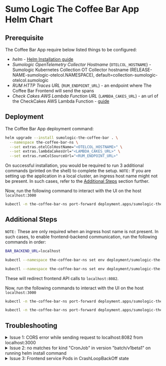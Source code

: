 # Sumo Logic The Coffee Bar App Helm Chart

## Prerequisite

The Coffee Bar App require below listed things to be configured:

- *helm* - [Helm Installation guide](https://helm.sh/docs/intro/install/)
- *Sumologic OpenTelemetry Collector Hostname* (`OTELCOL_HOSTNAME`) - Sumologic Kubernetes Collection OT Collector hostname 
(RELEASE-NAME-sumologic-otelcol.NAMESPACE), default=collection-sumologic-otelcol.sumologic
- *RUM HTTP Traces URL* (`RUM_ENDPOINT_URL`) - an endpoint where The Coffee Bar Frontend will send the spans 
- *Check Cakes AWS Lambda Function URL* (`LAMBDA_CAKES_URL`) - an url of the CheckCakes AWS Lambda Function - [guide](../../applications/aws-lambdas/README.md)

## Deployment

The Coffee Bar App deployment command:

```bash
helm upgrade --install sumologic-the-coffee-bar . \
  --namespace the-coffee-bar-ns \
  --set extras.otelColHostName="<OTELCOL_HOSTNAME>" \
  --set extras.lambdaCakesUrl="<LAMBDA_CAKES_URL>" \
  --set extras.rumColSourceUrl="<RUM_ENDPOINT_URL>"
```

On successful installation, you would be required to run 3 additional commands (printed on the shell) to complete the setup.
`NOTE:` If you are setting up the application in a local cluster, an ingress host name might not be present. In such cases, refer to the [Additional Steps](#additional-steps) section further.

Now, run the following command to interact with the UI on the host `localhost:3000`
```bash
kubectl -n the-coffee-bar-ns port-forward deployment.apps/sumologic-the-coffee-bar-frontend 3000:3000
```

## Additional Steps
`NOTE:` These are only required when an ingress host name is not present. In such cases, to enable frontend-backend communication, run the following commands in order:

```bash
BAR_BACKEND_URL=localhost
```

```bash
kubectl --namespace the-coffee-bar-ns set env deployment/sumologic-the-coffee-bar-frontend REACT_APP_COFFEE_BAR_URL=http://localhost:8082/order
```

```bash
kubectl --namespace the-coffee-bar-ns set env deployment/sumologic-the-coffee-bar-frontend REACT_APP_PROPAGATION_CORS_URLS='[/^http:\/\/localhost:8082\/.*/,/^http:\/\/the-coffee-bar:8082\/.*/,]'
```

These will redirect frontend API calls to `localhost:8082`.

Now, run the following commands to interact with the UI on the host `localhost:3000`
```bash
kubectl -n the-coffee-bar-ns port-forward deployment.apps/sumologic-the-coffee-bar-frontend 3000:3000
```
```bash
kubectl -n the-coffee-bar-ns port-forward deployment.apps/sumologic-the-coffee-bar-bar 8082:8082
```

## Troubleshooting
<details>
<summary>Issue 1: CORS error while sending request to localhost:8082 from localhost:3000</summary>

- To resolve this, you have to enable the backend to accept requests from localhost (127.0.0.1). To do this, update the `--host=the-coffee-bar` to `--host=127.0.0.1` in the `sumologic-the-coffee-bar-bar` yaml file. You can also set the host to `0.0.0.0` to allow requests from any origin.
</details>

<details>
<summary>Issue 2: no matches for kind "CronJob" in version "batch/v1beta1" on running helm install command</summary>

- This error occurs when you are using a K8s version above v1.21. To resolve this error, update the `apiVersion: batch/v1beta1` to `apiVersion: batch/v1` in the following files:
```bash
restartcronbar.yaml
restartcronclicker.yaml
restartcroncashdesk.yaml
restartcronpostgres.yaml
```
</details>

<details>
<summary>Issue 3: Frontend service Pods in CrashLoopBackOff state</summary>

- To resolve this, you need to increase the memory requests/limits given to the frontend service in [this](https://github.com/SumoLogic/the-coffee-bar/blob/main/deployments/helm/sumologic-the-coffee-bar/values.yaml) file
```bash
  frontend:
    requests:
      cpu: 500m
      memory: 512Mi
    limits:
      cpu: 1000m
      memory: 768Mi
```
</details>